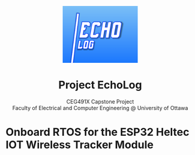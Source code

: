 <!-- PROJECT LOGO -->
<p align="center">
  <a href="https://github.com/Aetriq/CEG491X-Capstone">
    <img src="repo_img/logotemp.png" alt="drawing" width="200"/>
  </a>
</p>

<h1 align="center">Project EchoLog</h1>

<p align="center">
  CEG491X Capstone Project <br/>
  Faculty of Electrical and Computer Engineering @   University of Ottawa
  <br/>

  # Onboard RTOS for the ESP32 Heltec IOT Wireless Tracker Module
<p align="center">
   

